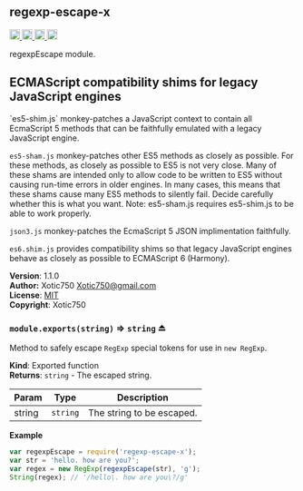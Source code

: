 <a name="module_regexp-escape-x"></a>

## regexp-escape-x
<a href="https://travis-ci.org/Xotic750/regexp-escape-x"
title="Travis status">
<img src="https://travis-ci.org/Xotic750/regexp-escape-x.svg?branch=master"
alt="Travis status" height="18">
</a>
<a href="https://david-dm.org/Xotic750/regexp-escape-x"
title="Dependency status">
<img src="https://david-dm.org/Xotic750/regexp-escape-x.svg"
alt="Dependency status" height="18"/>
</a>
<a href="https://david-dm.org/Xotic750/regexp-escape-x#info=devDependencies"
title="devDependency status">
<img src="https://david-dm.org/Xotic750/regexp-escape-x/dev-status.svg"
alt="devDependency status" height="18"/>
</a>
<a href="https://badge.fury.io/js/regexp-escape-x" title="npm version">
<img src="https://badge.fury.io/js/regexp-escape-x.svg"
alt="npm version" height="18">
</a>

regexpEscape module.

<h2>ECMAScript compatibility shims for legacy JavaScript engines</h2>
`es5-shim.js` monkey-patches a JavaScript context to contain all EcmaScript 5
methods that can be faithfully emulated with a legacy JavaScript engine.

`es5-sham.js` monkey-patches other ES5 methods as closely as possible.
For these methods, as closely as possible to ES5 is not very close.
Many of these shams are intended only to allow code to be written to ES5
without causing run-time errors in older engines. In many cases,
this means that these shams cause many ES5 methods to silently fail.
Decide carefully whether this is what you want. Note: es5-sham.js requires
es5-shim.js to be able to work properly.

`json3.js` monkey-patches the EcmaScript 5 JSON implimentation faithfully.

`es6.shim.js` provides compatibility shims so that legacy JavaScript engines
behave as closely as possible to ECMAScript 6 (Harmony).

**Version**: 1.1.0  
**Author:** Xotic750 <Xotic750@gmail.com>  
**License**: [MIT](&lt;https://opensource.org/licenses/MIT&gt;)  
**Copyright**: Xotic750  
<a name="exp_module_regexp-escape-x--module.exports"></a>

### `module.exports(string)` ⇒ <code>string</code> ⏏
Method to safely escape `RegExp` special tokens for use in `new RegExp`.

**Kind**: Exported function  
**Returns**: <code>string</code> - The escaped string.  

| Param | Type | Description |
| --- | --- | --- |
| string | <code>string</code> | The string to be escaped. |

**Example**  
```js
var regexpEscape = require('regexp-escape-x');
var str = 'hello. how are you?';
var regex = new RegExp(regexpEscape(str), 'g');
String(regex); // '/hello\. how are you\?/g'
```
